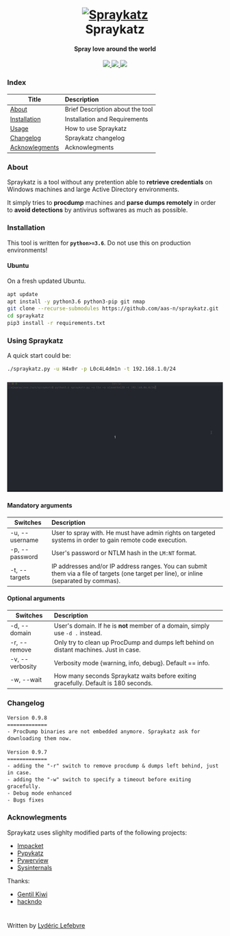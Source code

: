 <h1 align="center">
  <br>
  <a href="https://github.com/aas-n/spraykatz/"><img src="https://i.ibb.co/W6Lj3PK/cat.png" alt="Spraykatz"></a>
  <br>
  Spraykatz
  <br>
</h1>

<h4 align="center">Spray love around the world</h4>
<p align="center">
  <a href="https://github.com/aas-n/spraykatz">
    <img src="https://img.shields.io/badge/Release-0.9.8-green.svg">
  </a>
  <a href="https://twitter.com/aas_s3curity">
    <img src="https://img.shields.io/badge/Twitter-%40aas_s3curity-blue.svg">
  </a>
  <a href="https://akerva.com">
    <img src="https://img.shields.io/badge/Thanks-Akerva-red.svg">
  </a>
</p>


### Index
| Title        | Description   |
| ------------- |:-------------|
| [About](#about)  | Brief Description about the tool |
| [Installation](#installation)  | Installation and Requirements |
| [Usage](#using-spraykatz)  | How to use Spraykatz |
| [Changelog](#changelog)  | Spraykatz changelog |
| [Acknowlegments](#acknowlegments)  | Acknowlegments |

### About 
Spraykatz is a tool without any pretention able to **retrieve credentials** on Windows machines and large Active Directory environments.

It simply tries to __procdump__ machines and __parse dumps remotely__ in order to **avoid detections** by antivirus softwares as much as possible.

### Installation
This tool is written for **`python>=3.6`**. Do not use this on production environments!
#### Ubuntu
On a fresh updated Ubuntu.
```bash
apt update
apt install -y python3.6 python3-pip git nmap
git clone --recurse-submodules https://github.com/aas-n/spraykatz.git
cd spraykatz
pip3 install -r requirements.txt
```

### Using Spraykatz
A quick start could be:
```bash
./spraykatz.py -u H4x0r -p L0c4L4dm1n -t 192.168.1.0/24
```

<h3 align="center">
  <a href="https://github.com/aas-n/spraykatz"><img src="preview.gif" alt="Spraykatz"></a>
</h3>

#### Mandatory arguments
| Switches | Description |
| -------|:--------|
| -u, --username | User to spray with. He must have admin rights on targeted systems in order to gain remote code execution. |
| -p, --password | User's password or NTLM hash in the `LM:NT` format. |
| -t, --targets | IP addresses and/or IP address ranges. You can submit them via a file of targets (one target per line), or inline (separated by commas). |

#### Optional arguments
| Switches | Description |
| -------|:--------|
| -d, --domain | User's domain. If he is **not** member of a domain, simply use `-d .` instead. |
| -r, --remove | Only try to clean up ProcDump and dumps left behind on distant machines. Just in case. |
| -v, --verbosity | Verbosity mode {warning, info, debug}. Default == info. |
| -w, --wait  | How many seconds Spraykatz waits before exiting gracefully. Default is 180 seconds. |

### Changelog
```
Version 0.9.8
=============
- ProcDump binaries are not embedded anymore. Spraykatz ask for downloading them now.

Version 0.9.7
=============
- adding the "-r" switch to remove procdump & dumps left behind, just in case.
- adding the "-w" switch to specify a timeout before exiting gracefully.
- Debug mode enhanced
- Bugs fixes
```

### Acknowlegments  
Spraykatz uses slighlty modified parts of the following projects:
* [Impacket](https://github.com/SecureAuthCorp/impacket)
* [Pypykatz](https://github.com/skelsec/pypykatz)
* [Pywerview](https://github.com/the-useless-one/pywerview)
* [Sysinternals](https://docs.microsoft.com/en-us/sysinternals/downloads/)

Thanks:
* [Gentil Kiwi](http://blog.gentilkiwi.com/)
* [hackndo](https://beta.hackndo.com/)

#
Written by [Lydéric Lefebvre](https://twitter.com/lydericlefebvre)
